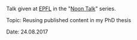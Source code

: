 Talk given at [EPFL](https://www.epfl.ch) in the "[Noon Talk](https://library.epfl.ch/noon-talks/en)" series.

Topic: Reusing published content in my PhD thesis

Date: 24.08.2017
